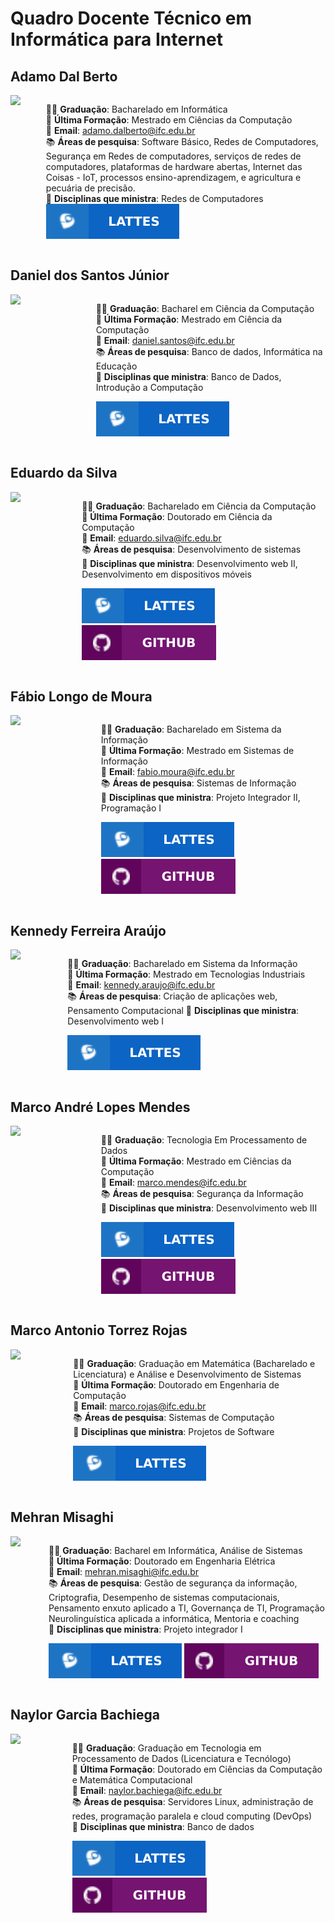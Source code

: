 # Quadro Docente Técnico em Informática para Internet

## Adamo Dal Berto
<section style="display: flex; justify-content: space-between; gap: 20px" id="ADB">
<img src="http://servicosweb.cnpq.br/wspessoa/servletrecuperafoto?tipo=1&id=K4737526Z6" align="right" width="150">
<div>

🧑‍🎓 **Graduação**: Bacharelado em Informática  
📕 **Última Formação**: Mestrado em Ciências da Computação  
📧 **Email**: <a href="mailto:adamo.dalberto@ifc.edu.br">adamo.dalberto@ifc.edu.br</a>  
📚 **Áreas de pesquisa**: Software Básico, Redes de Computadores, Segurança em Redes de computadores, serviços de redes de computadores, plataformas de hardware abertas, Internet das Coisas - IoT, processos ensino-aprendizagem, e agricultura e pecuária de precisão.  
📌 **Disciplinas que ministra**: Redes de Computadores  
[![Lattes](../files/lattes.svg)](http://lattes.cnpq.br/8484066168845222) 
</div>
</section>

## Daniel dos Santos Júnior
<section style="display: flex; justify-content: space-between; gap: 20px">
<img src="http://servicosweb.cnpq.br/wspessoa/servletrecuperafoto?tipo=1&id=K4711625Z6" align="right" width="150">
<div id="DSJ">

🧑‍🎓 **Graduação**: Bacharel em Ciência da Computação  
📕 **Última Formação**: Mestrado em Ciência da Computação  
📧 **Email**: <a href="mailto:daniel.santos@ifc.edu.br">daniel.santos@ifc.edu.br</a>  
📚 **Áreas de pesquisa**: Banco de dados, Informática na Educação  
📌 **Disciplinas que ministra**: Banco de Dados, Introdução a Computação 

[![Lattes](../files/lattes.svg)](http://lattes.cnpq.br/7604028345371639) 
</div>
</section>

## Eduardo da Silva
<section style="display: flex; justify-content: space-between; gap: 20px" id="ES">
<img src="http://servicosweb.cnpq.br/wspessoa/servletrecuperafoto?tipo=1&id=K4756577H3" align="right" width="150">
<div >

🧑‍🎓 **Graduação**: Bacharelado em Ciência da Computação  
📕 **Última Formação**: Doutorado em Ciência da Computação  
📧 **Email**: <a href="mailto:eduardo.silva@ifc.edu.br">eduardo.silva@ifc.edu.br</a>  
📚 **Áreas de pesquisa**: Desenvolvimento de sistemas  
📌 **Disciplinas que ministra**: Desenvolvimento web II, Desenvolvimento em dispositivos móveis  

[![Lattes](../files/lattes.svg)](http://lattes.cnpq.br/5027650522905837) 
[![GitHub](../files/github.svg)](https://github.com/eduardo-da-silva)
</div>
</section>

## Fábio Longo de Moura
<section style="display: flex; justify-content: space-between; gap: 20px" id="FLM">
<img src="http://servicosweb.cnpq.br/wspessoa/servletrecuperafoto?tipo=1&id=K4444101J8" align="right" width="150">
<div >

🧑‍🎓 **Graduação**: Bacharelado em Sistema da Informação  
📕 **Última Formação**: Mestrado em Sistemas de Informação  
📧 **Email**: <a href="mailto:fabio.moura@ifc.edu.br">fabio.moura@ifc.edu.br</a>  
📚 **Áreas de pesquisa**: Sistemas de Informação  
📌 **Disciplinas que ministra**: Projeto Integrador II, Programação I 

[![Lattes](../files/lattes.svg)](http://lattes.cnpq.br/9596158681950482) 
[![GitHub](../files/github.svg)](https://github.com/ldmfabio)
</div>
</section>

## Kennedy Ferreira Araújo
<section style="display: flex; justify-content: space-between; gap: 20px" id="KFA">
<img src="http://servicosweb.cnpq.br/wspessoa/servletrecuperafoto?tipo=1&id=K8715398H6" align="right" width="150">
<div>

🧑‍🎓 **Graduação**: Bacharelado em Sistema da Informação  
📕 **Última Formação**: Mestrado em Tecnologias Industriais  
📧 **Email**: <a href="mailto:kennedy.araujo@ifc.edu.br">kennedy.araujo@ifc.edu.br</a>  
📚 **Áreas de pesquisa**: Criação de aplicações web, Pensamento Computacional
📌 **Disciplinas que ministra**: Desenvolvimento web I  

[![Lattes](../files/lattes.svg)](http://lattes.cnpq.br/9669258330557293) 
</div>
</section>

## Marco André Lopes Mendes
<section style="display: flex; justify-content: space-between; gap: 20px" id="MALM">
<img src="http://servicosweb.cnpq.br/wspessoa/servletrecuperafoto?tipo=1&id=K4706940T1" align="right" width="150">
<div>

🧑‍🎓 **Graduação**: Tecnologia Em Processamento de Dados  
📕 **Última Formação**: Mestrado em Ciências da Computação  
📧 **Email**: <a href="mailto:marco.mendes@ifc.edu.br">marco.mendes@ifc.edu.br</a>  
📚 **Áreas de pesquisa**: Segurança da Informação  
📌 **Disciplinas que ministra**: Desenvolvimento web III 

[![Lattes](../files/lattes.svg)](http://lattes.cnpq.br/6726037692480363) 
[![GitHub](../files/github.svg)](https://github.com/marrcandre)
</div>
</section>

## Marco Antonio Torrez Rojas
<section style="display: flex; justify-content: space-between; gap: 20px" id="MATR">
<img src="https://media.licdn.com/dms/image/v2/C5603AQH90NqOpDvy4Q/profile-displayphoto-shrink_800_800/profile-displayphoto-shrink_800_800/0/1516521557239?e=1732752000&v=beta&t=qUTwHtcMejtRntgB3M4Ge4lywv_Fn8QgC6zbHcUSr6A" align="right" width="150">
<div>

🧑‍🎓 **Graduação**: Graduação em Matemática (Bacharelado e Licenciatura) e Análise e Desenvolvimento de Sistemas  
📕 **Última Formação**: Doutorado em Engenharia de Computação  
📧 **Email**: <a href="mailto:marco.rojas@ifc.edu.br">marco.rojas@ifc.edu.br</a>  
📚 **Áreas de pesquisa**: Sistemas de Computação  
📌 **Disciplinas que ministra**: Projetos de Software  

[![Lattes](../files/lattes.svg)](http://lattes.cnpq.br/7332212563888239) 
</div>
</section>


## Mehran Misaghi
<section style="display: flex; justify-content: space-between; gap: 20px" id="MM">
<img src="http://servicosweb.cnpq.br/wspessoa/servletrecuperafoto?tipo=1&id=K4701151P7" align="right" width="150">
<div>

🧑‍🎓 **Graduação**: Bacharel em Informática, Análise de Sistemas  
📕 **Última Formação**: Doutorado em Engenharia Elétrica  
📧 **Email**: <a href="mailto:mehran.misaghi@ifc.edu.br">mehran.misaghi@ifc.edu.br</a>  
📚 **Áreas de pesquisa**: Gestão de segurança da informação, Criptografia, Desempenho de sistemas computacionais, Pensamento enxuto aplicado a TI, Governança de TI, Programação Neurolinguística aplicada a informática, Mentoria e coaching  
📌 **Disciplinas que ministra**: Projeto integrador I  

[![Lattes](../files/lattes.svg)](http://lattes.cnpq.br/7384745307950075) 
[![GitHub](../files/github.svg)](https://github.com/mmisaghi)
</div>
</section>

## Naylor Garcia Bachiega
<section style="display: flex;justify-content: space-between; gap: 20px" id="NB">
<img src="http://servicosweb.cnpq.br/wspessoa/servletrecuperafoto?tipo=1&amp;id=K4563009U6" align="right" width="150">
<div>

🧑‍🎓 **Graduação**:  Graduação em Tecnologia em Processamento de Dados (Licenciatura e Tecnólogo)  
📕 **Última Formação**: Doutorado em Ciências da Computação e Matemática Computacional  
📧 **Email**: [naylor.bachiega@ifc.edu.br](mailto:naylor.bachiega@ifc.edu.br)  
📚 **Áreas de pesquisa**: Servidores Linux, administração de redes, programação paralela e cloud computing (DevOps)  
📌 **Disciplinas que ministra**: Banco de dados

[![Lattes](../files/lattes.svg)](http://lattes.cnpq.br/4151321913850263) 
[![GitHub](../files/github.svg)](https://github.com/naylor)
</div>
</section>
